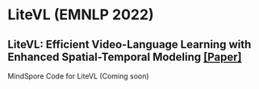 # LiteVL (EMNLP 2022)
## LiteVL: Efficient Video-Language Learning with Enhanced Spatial-Temporal Modeling [[Paper]](https://arxiv.org/abs/2210.11929)
MindSpore Code for LiteVL (Coming soon)
